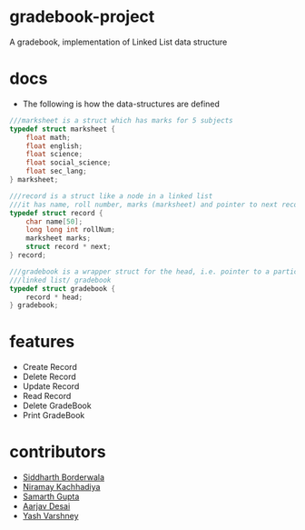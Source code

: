# gradebook-project
A gradebook, implementation of Linked List data structure

# docs
* The following is how the data-structures are defined
```c
///marksheet is a struct which has marks for 5 subjects
typedef struct marksheet {
	float math;
	float english;
	float science;
	float social_science;
	float sec_lang;
} marksheet;

///record is a struct like a node in a linked list
///it has name, roll number, marks (marksheet) and pointer to next record
typedef struct record {
	char name[50];
	long long int rollNum;
	marksheet marks;
	struct record * next;
} record;

///gradebook is a wrapper struct for the head, i.e. pointer to a particular
///linked list/ gradebook
typedef struct gradebook {
	record * head;
} gradebook;
```

# features
  * Create Record
  * Delete Record
  * Update Record
  * Read Record
  * Delete GradeBook
  * Print GradeBook

# contributors
* <a href="https://github.com/siddharthborderwala">Siddharth Borderwala</a>
* <a href="https://github.com/niramay447">Niramay Kachhadiya</a>
* <a href="https://github.com/sgupta2501">Samarth Gupta</a>
* <a href="https://github.com/Aarjav-D">Aarjav Desai</a>
* <a href="https://github.com/HelBlazer">Yash Varshney</a>
